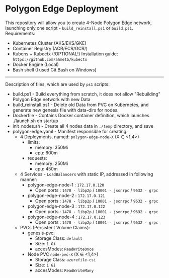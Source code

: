 # Polygon Edge Deployment
This repository will allow you to create 4-Node Polygon Edge network, launching only one script - `build_reinstall.ps1` or `build.ps1`.
Requirements:
- Kubernetes Cluster (AKS/EKS/GKE)
- Container Registry (ACR/ECR/GCR/)
- Kubens + Kubectx (!OPTIONAL!) Installation guide: `https://github.com/ahmetb/kubectx`
- Docker Engine (Local)
- Bash shell (I used Git Bash on Windows)
---
Description of files, which are used by `ps1` scripts:
- build.ps1 - Build everything from scratch, it does not allow "Rebuilding" Polygon Edge network with new Data
- build_reinstall.ps1 - Delete old Data from PVC on Kubernetes, and generate new genesis file with data-dirs for nodes.
- Dockerfile - Contains Docker container definition, which launches ./launch.sh on startup
- init_nodes.sh - Create all 4 nodes data in `./temp` directory, and save 
- polygon-edge.yaml - Manifest responsible for creating:
    - 4 Deployments, named: `polygon-edge-node-X` (X ∈ <1,4>)
        - limits:
            - memory: 350Mi
            - cpu: 600m
        - requests:
            - memory: 250Mi
            - cpu: 450m
    - 4 Services - `LoadBalancers` with static IP, addressed in following manner:
        - polygon-edge-node-1 : `172.17.0.120`
            - Open ports : `1478 - libp2p` / `10001 - jsonrpc` / `9632 - grpc`
        - polygon-edge-node-2 : `172.17.0.121`
            - Open ports : `1478 - libp2p` / `10001 - jsonrpc` / `9632 - grpc`
        - polygon-edge-node-3 : `172.17.0.122`
            - Open ports : `1478 - libp2p` / `10001 - jsonrpc` / `9632 - grpc`
        - polygon-edge-node-4 : `172.17.0.123`
            - Open ports : `1478 - libp2p` / `10001 - jsonrpc` / `9632 - grpc`
    - PVCs (Persistent Volume Claims):
        - genesis-pvc:
            - Storage Class: `default`
            - Size: `1 Gi`
            - accesModes: `ReadWriteOnce`
        - Node PVC `node-pvc-X` (X ∈ <1,4>)
            - Storage Class: `azurefile-csi`
            - Size: `1 Gi`
            - accesModes: `ReadWriteMany`
